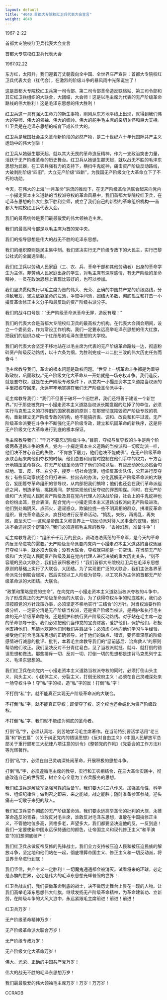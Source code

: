```yaml
---
layout: default
title: "4040.首都大专院校红卫兵代表大会宣言"
weight: 4040
---
```


1967-2-22

首都大专院校红卫兵代表大会宣言

首都大专院校红卫兵代表大会

1967.02.22

东方红，太阳升。我们迎着万丈朝霞向全中国、全世界庄严宣告：首都大专院校红卫兵代表大会（红代会），在激烈的阶级斗争的暴风雨中光荣诞生了！

这是首都大专院校红卫兵第一司令部、第二司令部革命造反联络站、第三司令部和其它红卫兵组织的大联合，大团结，大会师！这是以毛主席为代表的无产阶级革命路线的伟大胜利！这是毛泽东思想的伟大胜利！

红卫兵这一具有强大生命力的新生事物，刚刚从东方地平线上出现，就得到我们伟大的导师、伟大的领袖、伟大的统帅、伟大的舵手毛主席的亲切关怀和巨大支持。红卫兵是在毛泽东思想的哺育下成长壮大的。

红卫兵是我国社会主义革命新阶段的必然产物，是二十世纪六十年代国际共产主义运动中的伟大创举！

红卫兵从她诞生那天起，就以其大无畏的革命造反精神，作为一支政治突击力量，活跃于无产阶级革命的历史舞台。红卫兵从她诞生那天起，就以战无不胜的毛泽东思想为武器，在工农兵强有力的支持下，横扫牛鬼蛇神，痛击资产阶级反动路线，大破剥削阶级“四旧”，大立无产阶级“四新”，为我国无产阶级文化大革命立下了不朽的功勋。

今天，在伟大的上海“一月革命”洪流的推动下，在无产阶级革命派联合起来向党内一小撮走资本主义道路的当权派夺权的革命风暴中，我们首都大专院校红卫兵，在毛泽东思想的伟大红旗下胜利会师，成立了我们自己的新型的革命组织机构──首都大专院校红卫兵代表大会。

我们的最高统帅是我们最最敬爱的伟大领袖毛主席。

我们的最高司令部是以毛主席为首的党中央。

我们的指导思想是伟大的战无不胜的毛泽东思想。

我们的组织原则是民主集中制。我们坚决实行无产阶级专政下的大民主，实行巴黎公社式的全面选举制。

我们红卫兵以劳动人民家庭（工、农、兵、革命干部和其他劳动者）出身的革命学生为主体。非劳动人民家庭出身的学生，对毛主席有深厚感情，有无产阶级的革命精神，一贯在政治思想上表现比较好的，也可以参加。

我们坚决贯彻执行以毛主席为首的伟大、光荣、正确的中国共产党的阶级路线，分清敌我友，坚决依靠革命的左派，争取中间派，团结大多数，彻底孤立和打击一小撮反革命修正主义分子和最反动的资产阶级右派分子。

我们的战斗口号是：“无产阶级革命派革命无罪，造反有理！”

我们的代表大会是首都大专院校红卫兵的最高权力机构。在代表大会闭会期间，设立一个委员会，作为常设工作机构。我们一定要永远高举毛泽东思想的伟大红旗，把我们的组织办成一个红彤彤的毛泽东思想的大学校。

我们的代表大会坚定不移地站在以毛主席为代表的无产阶级革命路线一边，彻底粉碎资产阶级反动路线，以十六条为纲，为胜利完成一斗二批三改的伟大历史任务而奋斗！

毛主席教导我们，革命的根本问题是政权问题。“世界上一切革命斗争都是为着夺取政权，巩固政权。”无产阶级文化大革命从一开始就是一场夺权斗争。我们造反，就是要夺权，就是在无产阶级专政条件下，从党内一小撮走资本主义道路当权派的手里把权夺回来，永远牢牢地掌握在我们无产阶级革命派手中。

毛主席教导我们：“我们不但善于破坏一个旧世界，我们还将善于建设一个新世界。”对于那些被党内一小撮走资本主义道路当权派长期盘踞的烂掉了的单位，必须实行马克思主义的打碎旧的国家机器的原则；在那里彻底摧毁资产阶级专政的机构，重新建立无产阶级专政的机构，绝不能搞折衷、调和、改良和和平过渡。无产阶级革命派要在斗争中不断强化无产阶级专政，建立和巩固革命的新秩序，这是将无产阶级文化大革命进行到底的根本保证。

毛主席教导我们：“千万不要忘记阶级斗争。”目前，夺权与反夺权的斗争是两个阶级两条道路斗争的焦点。党内一小撮走资本主义道路的当权派和一切反动派一样，他们决不甘心自己的失败，“不肯放下屠刀，他们也决不能成佛”。在无产阶级革命派联合起来向他们夺权的时候，他们总要利用暂时控制在他们手中的权力，千方百计地镇压革命群众。在无产阶级革命派夺了他们的权以后，有些反动家伙必然会勾结地、富、反、坏、右分子，搜罗一切社会渣滓，组织反革命队伍，公开进行反夺权；有些反动家伙还会用打进来、拉出去的办法，分化瓦解无产阶级革命派的大联合，妄图篡夺革命组织的领导权，从内部把我们搞垮；他们也还会在我们革命派组织之间，制造矛盾，挑拨离间，梦想实现他们反夺权的罪恶阴谋。同时，在无产阶级和广大劳动人民同资产阶级及其在党内代理人的决战阶段，社会上的牛鬼蛇神也会纷纷出笼，登台表演，配合党内一小撮走资本主义道路当权派向无产阶级进攻。他们到处煽阴风、点邪火，造谣惑众，欺骗拉拢一些不明真相的群众，拼凑反革命组织，冒充革命造反派，疯狂地进行反革命活动。“捣乱，失败，再捣乱，再失败，直至灭亡──这就是帝国主义和世界上一切反动派对待人民事业的逻辑，他们决不会违背这个逻辑的。”我们必须遵照毛主席的教导，“丢掉幻想，准备斗争”！

毛主席教导我们：“组织千千万万的民众，调动浩浩荡荡的革命军，是今天的革命向反革命进攻的需要。”无产阶级革命派要向党内一小撮走资本主义道路的当权派展开夺权斗争，就必须大联合；没有大联合，夺权就只能是一句空话。在当前无产阶级和广大劳动人民同资产阶级及其在党内代理人进行决战的重大历史关头，“刻不容缓的民众大联合，我们应该积极进行！”我们首都大专院校红卫兵在毛泽东思想原则的基础上实行了大联合、大团结。为了实现更广泛的大联合，我们主张各界革命派先分别联合起来，然后实现以工人阶级为领导，以工农兵为主体的首都无产阶级革命派的大团结、大联合。

“政策和策略是党的生命”。在向党内一小撮走资本主义道路当权派夺权的斗争中，为了形成真正的无产阶级革命派的大联合，为了获得夺权斗争的彻底胜利，我们必须按照党的方针政策办事，必须坚定不移地实行“三结合”的方针。对当权派要作阶级分析，一定要分清是无产阶级当权派，还是资产阶级当权派，是拥护和执行毛主席的无产阶级革命路线，还是拥护和执行资产阶级反动路线。对于站在毛主席一边的革命领导干部，我们必须把他们当作党的宝贵财富，爱护他们，保护他们，积极地支持他们，热情地欢迎他们同我们并肩战斗；必须虚心地向他们学习斗争经验，接受他们符合毛泽东思想的正确领导。对于他们的缺点、错误，要怀着深厚的阶级感情进行诚恳的批评、批判，本着毛主席教导我们的“惩前毖后、治病救人”的原则帮助他们改正。我们坚决反对不分青红皂白，见了当权派就批、就斗、就打倒的错误思想和做法。那些排斥一切、反对一切、打倒一切的思想都是违背马克思列宁主义、毛泽东思想的。

我们红卫兵在向党内一小撮走资本主义道路当权派夺权的同时，必须打倒山头主义、风头主义、小团体主义、分裂主义，打倒无政府主义！必须在自己灵魂深处来一场夺权斗争！夺“私”字的权，造“私”字的反！打倒“私”字！

不打倒“私”字，就不能真正实现无产阶级革命派的大联合。

不打倒“私”字，就不能真正夺权；即使夺了权，这个权也还会蜕化为资产阶级政权。

不打倒“私”字，我们就不能成为彻底的革命者。

打倒“私”字，必须认真地、刻苦地学习毛主席著作。在当前特别要活学活用“老三篇”和“新五篇”（《关于纠正党内的错误思想》《反对自由主义》《中国人民解放军总部关于重行颁布三大纪律八项注意的训令》《整顿党的作风》《党委会的工作方法》）等光辉著作。

打倒“私”字，必须在自己灵魂深处闹革命，开展积极的思想斗争。

打倒“私”字，必须遵循毛主席的教导，实行和工农相结合，在三大革命实践中，彻底改造自己的世界观，树立全心全意为工农兵服务的思想。

我们红卫兵是解放军坚强可靠的后备军。我们要大兴三八作风，加强革命性、科学性、组织纪律性；做到召之即来，来之能战，战之能胜；随时准备参军参战，迎头痛击一切敢于来犯的敌人。

我们红卫兵誓作彻底的无产阶级革命派。我们要永远高举革命的批判的大旗，永葆革命造反的青春。谁敢反对毛主席，谁敢反对毛泽东思想，谁敢在中国搞修正主义，不管他地位多高，资格多老，声望多大，我们都要坚决造他的反，一反到底！我们一定要使新中国永远保持通红的颜色，让帝国主义和现代修正主义“和平演变”的幻想彻底破产！

我们红卫兵永做反帝反修的先锋战士。我们全力支持被压迫人民和被压迫民族的解放斗争，坚定地和他们站在一起，彻底埋葬帝国主义、修正主义和一切反动派，将世界革命进行到底！

我们坚信，共产主义一定胜利！一切魔鬼通通都会被消灭。试看将来的环球，必定是赤旗的世界，必定是伟大的毛泽东思想光辉普照的世界！

红卫兵战友们，我们要做革命到底的战士，决不做历史舞台上昙花一现的人物。让我们高举毛泽东思想伟大红旗，继续发扬无产阶级革命精神，为革命建新功、立新劳，在阶级斗争的大风大浪中，永远紧跟毛主席前进！前进！前进！

红卫兵万岁！

无产阶级革命精神万岁！

无产阶级革命派大联合万岁！

无产阶级专政万岁！

无产阶级文化大革命万岁！

伟大、光荣、正确的中国共产党万岁！

伟大的战无不胜的毛泽东思想万岁！

我们最最敬爱的伟大领袖毛主席万岁！万岁！万万岁！

CCRADB

